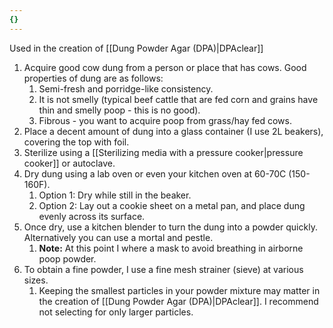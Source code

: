 ```yaml
---
{}
---
```

Used in the creation of [[Dung Powder Agar (DPA)|DPAclear]]

1. Acquire good cow dung from a person or place that has cows. Good properties of dung are as follows:
	1. Semi-fresh and porridge-like consistency.
	2. It is not smelly (typical beef cattle that are fed corn and grains have thin and smelly poop - this is no good).
	3. Fibrous - you want to acquire poop from grass/hay fed cows.
2. Place a decent amount of dung into a glass container (I use 2L beakers), covering the top with foil.
3. Sterilize using a [[Sterilizing media with a pressure cooker|pressure cooker]] or autoclave. 
4. Dry dung using a lab oven or even your kitchen oven at 60-70C (150-160F).
	1. Option 1: Dry while still in the beaker.
	2. Option 2: Lay out a cookie sheet on a metal pan, and place dung evenly across its surface.
5. Once dry, use a kitchen blender to turn the dung into a powder quickly. Alternatively you can use a mortal and pestle.
	1. **Note:** At this point I where a mask to avoid breathing in airborne poop powder.
6. To obtain a fine powder, I use a fine mesh strainer (sieve) at various sizes. 
	1. Keeping the smallest particles in your powder mixture may matter in the creation of [[Dung Powder Agar (DPA)|DPAclear]]. I recommend not selecting for only larger particles.

